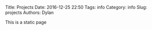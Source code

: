 Title: Projects
Date: 2016-12-25 22:50
Tags: info
Category: info
Slug: projects
Authors: Dylan

This is a static page
